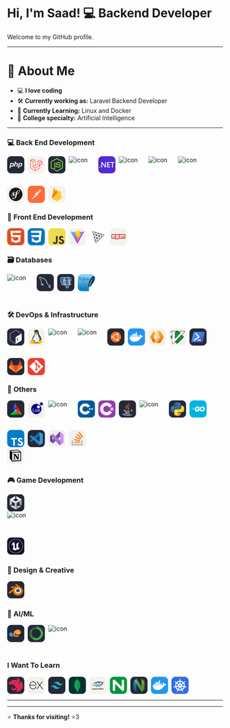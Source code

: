 # Hi, I'm Saad! 💻 **Backend Developer**

Welcome to my GitHub profile.

---

# 🎨 **About Me**

- 💻 **I love coding**
- 🛠️ **Currently working as:** Laravel Backend Developer
- 🐧 **Currently Learning:** Linux and Docker
- 🤖 **College specialty:** Artificial Intelligence

---

### 💻 **Back End Development**

<div align="left" style="display: flex; flex-wrap: wrap; gap: 8px;">
  <img src="./icons/PHP-Dark.svg" alt="C++" width="40" height="40" />
  <img src="./icons/Laravel-Light.svg" alt="C++" width="40" height="40" />
  <img src="./icons/NodeJS-Dark.svg" alt="C++" width="40" height="40" />
  
  <div style="display: flex; align-items: flex-start;">
    <img src="https://techstack-generator.vercel.app/js-icon.svg" alt="icon" width="61" height="61" />
  </div>

  <img src="./icons/DotNet.svg" alt="C++" width="40" height="40" />

  <div style="display: flex; align-items: flex-start;">
    <img src="https://techstack-generator.vercel.app/csharp-icon.svg" alt="icon" width="61" height="61" />
  </div>

  <div style="display: flex; align-items: flex-start;">
   <img src="https://techstack-generator.vercel.app/graphql-icon.svg" alt="icon" width="61" height="61" />
  </div>

  <div style="display: flex; align-items: flex-start;">
    <img src="https://techstack-generator.vercel.app/restapi-icon.svg" alt="icon" width="61" height="61" />
  </div>
  <img src="./icons/Symfony-Light.svg" alt="TypeScript" width="40" height="40" />
  <img src="./icons/Postman.svg" alt="TypeScript" width="40" height="40" />
  <img src="./icons/Firebase-Light.svg" alt="TypeScript" width="40" height="40" />

</div>

### 🌈 **Front End Development**

<div align="left" style="display: flex; flex-wrap: wrap; gap: 8px;">
  <img src="./icons/HTML.svg" alt="HTML" width="40" height="40" />
  <img src="./icons/CSS.svg" alt="CSS" width="40" height="40" />
  <img src="./icons/JavaScript.svg" alt="JavaScript" width="40" height="40" />
  <img src="./icons/Vite-Light.svg" alt="CSS" width="40" height="40" />
  <img src="./icons/ThreeJS-Light.svg" alt="TypeScript" width="40" height="40" />
  <img src="./icons/Npm-Light.svg" alt="TypeScript" width="40" height="40" />

</div>

### 🗃️ **Databases**

<div align="left" style="display: flex; flex-wrap: wrap; gap: 8px;">
  <div style="display: flex; align-items: flex-start;">
   <img src="https://techstack-generator.vercel.app/mysql-icon.svg" alt="icon" width="61" height="61" />
  </div>
  <img src="./icons/MySQL-Dark.svg" alt="MySQL" width="40" height="40" />
  <img src="./icons/PostgreSQL-Dark.svg" alt="PostgreSQL" width="40" height="40" />
  <img src="./icons/SQLite.svg" alt="SQLite" width="40" height="40" />
</div>

### 🛠️ **DevOps & Infrastructure**

<div align="left" style="display: flex; flex-wrap: wrap; gap: 8px;">
<img src="./icons/Bash-Dark.svg" alt="TypeScript" width="40" height="40" />
<img src="./icons/Linux-Light.svg" alt="TypeScript" width="40" height="40" />
  <div style="display: flex; align-items: flex-start;">
    <img src="https://techstack-generator.vercel.app/nginx-icon.svg" alt="icon" width="61" height="61" />
  </div>

  <div style="display: flex; align-items: flex-start;">
    <img src="https://techstack-generator.vercel.app/docker-icon.svg" alt="icon" width="61" height="61" />
  </div>
  <img src="./icons/Ubuntu-Dark.svg" alt="Ubuntu" width="40" height="40" />
  <img src="./icons/Docker.svg" alt="Docker" width="40" height="40" />
  <img src="./icons/Workers-Light.svg" alt="NGINX" width="40" height="40" />
  <img src="./icons/VIM-Light.svg" alt="TypeScript" width="40" height="40" />
  <img src="./icons/Powershell-Dark.svg" alt="TypeScript" width="40" height="40" />
  <img src="./icons/GitLab-Dark.svg" alt="TypeScript" width="40" height="40" />
  <img src="./icons/Git.svg" alt="TypeScript" width="40" height="40" />
</div>

### 🔧 **Others**

<div align="left" style="display: flex; flex-wrap: wrap; gap: 8px;">
<img src="./icons/CMake-Dark.svg" alt="TypeScript" width="40" height="40" />
<img src="./icons/Lua-Light.svg" alt="TypeScript" width="40" height="40" />
  <div style="display: flex; align-items: flex-start;">
    <img src="https://techstack-generator.vercel.app/github-icon.svg" alt="icon" width="61" height="61" />
  </div>
  <img src="./icons/CPP.svg" alt="C++" width="40" height="40" />
  <img src="./icons/CS.svg" alt="C#" width="40" height="40" />
  <img src="./icons/Java-Dark.svg" alt="Java" width="40" height="40" />
  <div style="display: flex; align-items: flex-start;">
    <img src="https://techstack-generator.vercel.app/java-icon.svg" alt="icon" width="61" height="61" />
  </div>
  <img src="./icons/Python-Dark.svg" alt="Python" width="40" height="40" />
  <img src="./icons/GoLang.svg" alt="Go" width="40" height="40" />
  <img src="./icons/TypeScript.svg" alt="TypeScript" width="40" height="40" />

  <img src="./icons/VSCode-Dark.svg" alt="TypeScript" width="40" height="40" />
<img src="./icons/VisualStudio-Light.svg" alt="TypeScript" width="40" height="40" />
<img src="./icons/StackOverflow-Light.svg" alt="TypeScript" width="40" height="40" />
</div>
<img src="./icons/Notion-Light.svg" alt="TypeScript" width="40" height="40" />

### 🎮 **Game Development**

<div align="left" style="display: flex; flex-wrap: wrap; gap: 8px;">
  <img src="./icons/Unity-Dark.svg" alt="Unity" width="40" height="40" />
</div>
<div style="display: flex; align-items: flex-start;">
  <img src="https://techstack-generator.vercel.app/cpp-icon.svg" alt="icon" width="61" height="61" />
</div>
<img src="./icons/UnrealEngine.svg" alt="TypeScript" width="40" height="40" />

### 🎨 **Design & Creative**

  <img src="./icons/Blender-Dark.svg" alt="Blender" width="40" height="40" />

### 🤖 **AI/ML**

<div align="left" style="display: flex; flex-wrap: wrap; gap: 8px;">
  <img src="./icons/ScikitLearn-Dark.svg" alt="Scikit-Learn" width="40" height="40" />
  <img src="./icons/Anaconda-Dark.svg" alt="Anaconda" width="40" height="40" />
  <div style="display: flex; align-items: flex-start;">
    <img src="https://techstack-generator.vercel.app/python-icon.svg" alt="icon" width="61" height="61" />
  </div>
</div>

### **I Want To Learn**

<div align="left" style="display: flex; flex-wrap: wrap; gap: 8px;">
<img src="./icons/NestJS-Dark.svg" alt="Scikit-Learn" width="40" height="40" />
  <img src="./icons/ExpressJS-Light.svg" alt="TypeScript" width="40" height="40" />
  <img src="./icons/TailwindCSS-Dark.svg" alt="TypeScript" width="40" height="40" />
  <img src="./icons/MongoDB.svg" alt="TypeScript" width="40" height="40" />
  <img src="./icons/Cassandra-Light.svg" alt="TypeScript" width="40" height="40" />
  <img src="./icons/Nginx.svg" alt="NGINX" width="40" height="40" />
  <img src="./icons/NeoVim-Dark.svg" alt="TypeScript" width="40" height="40" />
  <img src="./icons/Docker.svg" alt="Docker" width="40" height="40" />
  <img src="./icons/Kubernetes.svg" alt="Docker" width="40" height="40" />
</div>

<div align="center" style="display: flex; flex-wrap: wrap; gap: 5px;">

</div>

---

---

⭐ **Thanks for visiting!** ⭐3
